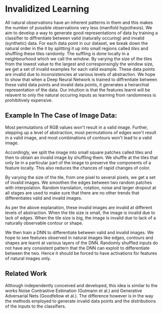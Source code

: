 # Invalidized Learning
All natural observations have an inherent patterns in them and this makes the number of possible observations very less (manifold hypothesis). We aim to develop a way to generate good representations of data by training a classifier to diffrentiate between valid (naturally occuring) and invalid (synthetic) data. For each data point in our dataset, we break down the natural order in the it by splitting it up into small regions called *tiles* and shuffling these tiles randomly. The suffling is done locally in a neighbourhood which we call the *window*. By varying the size of the tiles from the lowest value to the largest and corresponsingly the window size, we get a set of invalid examples for each valid example. These data points are invalid due to inconsistencies at various levels of abstraction. We hope to show that when a Deep Neural Network is trained to diffrentiate between these valid data points and invalid data points, it generates a heirarchial representation of the data. Our intuition is that the features learnt will be relavent to only the natural occuring inputs as learning from randomness is prohibitively expensive.
## Example In The Case of Image Data:
Most permutations of RGB values won't result in a valid image. Further, stepping up a level of abstraction, most permutations of edges won't result in a valid image, and most combinations of contours won't lead to a valid image. 

Accordingly, we split the image into small square patches called tiles and then to obtain an invalid image by shuffling them. We shuffle at the tiles that only lie in a particular part of the image to preserve the components of a feature locally. This also reduces the chances of rapid changes of color. 

By varying the size of the tile, from one pixel to several pixels, we get a set of invalid images. We smoothen the edges between two random patches with interpolation. Random translation, rotation, noise and larger dropout at all stages are used to make sure that there are no other trends that differentiates valid and invalid images.

As per the above explanation, these invalid images are invalid at different levels of abstraction. When the tile size is small, the image is invalid due to lack of edges. When the tile size is big, the image is invalid due to lack of a naturally observable contour or shape. 

We then train a DNN to differentiate between valid and invalid images. We hope to see features observed in natural images like edges, contours and shapes are learnt at various layers of the DNN. Randomly shuffled inputs do not have any consistent pattern that the DNN can exploit to differentiate between the two. Hence it should be forced to have activations for features of natural images only.

## Related Work
Although independently conceived and developed, this idea is similar to the works Noise Contrastive Estimation (Gutmann et al.) and Generative Adversarial Nets (Goodfellow et al.). The difference however is in the way the methods employed to generate invalid data points and the distributions of the inputs to the classifiers.
